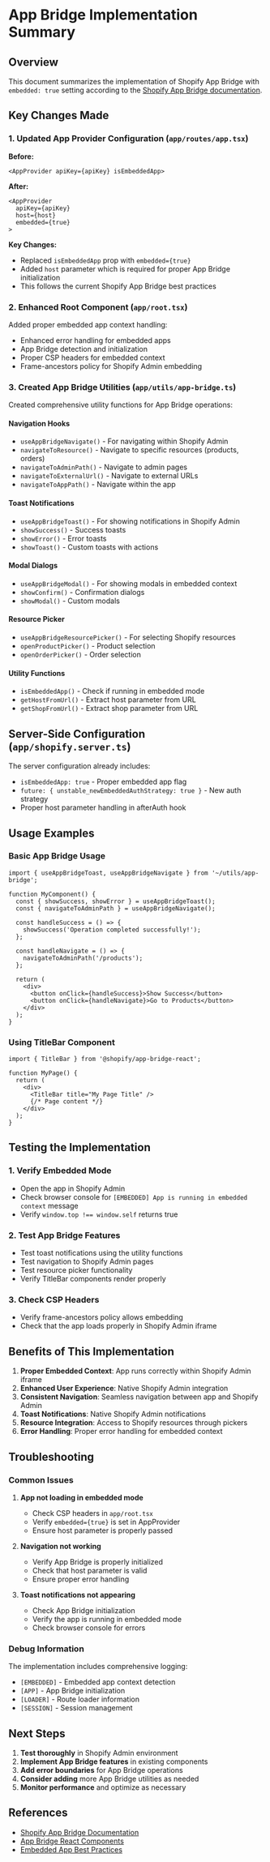 # App Bridge Implementation Summary

## Overview
This document summarizes the implementation of Shopify App Bridge with `embedded: true` setting according to the [Shopify App Bridge documentation](https://shopify.dev/docs/api/app-bridge/previous-versions/app-bridge-from-npm/app-setup?locale=en).

## Key Changes Made

### 1. Updated App Provider Configuration (`app/routes/app.tsx`)

**Before:**
```tsx
<AppProvider apiKey={apiKey} isEmbeddedApp>
```

**After:**
```tsx
<AppProvider 
  apiKey={apiKey} 
  host={host}
  embedded={true}
>
```

**Key Changes:**
- Replaced `isEmbeddedApp` prop with `embedded={true}`
- Added `host` parameter which is required for proper App Bridge initialization
- This follows the current Shopify App Bridge best practices

### 2. Enhanced Root Component (`app/root.tsx`)

Added proper embedded app context handling:
- Enhanced error handling for embedded apps
- App Bridge detection and initialization
- Proper CSP headers for embedded context
- Frame-ancestors policy for Shopify Admin embedding

### 3. Created App Bridge Utilities (`app/utils/app-bridge.ts`)

Created comprehensive utility functions for App Bridge operations:

#### Navigation Hooks
- `useAppBridgeNavigate()` - For navigating within Shopify Admin
- `navigateToResource()` - Navigate to specific resources (products, orders)
- `navigateToAdminPath()` - Navigate to admin pages
- `navigateToExternalUrl()` - Navigate to external URLs
- `navigateToAppPath()` - Navigate within the app

#### Toast Notifications
- `useAppBridgeToast()` - For showing notifications in Shopify Admin
- `showSuccess()` - Success toasts
- `showError()` - Error toasts
- `showToast()` - Custom toasts with actions

#### Modal Dialogs
- `useAppBridgeModal()` - For showing modals in embedded context
- `showConfirm()` - Confirmation dialogs
- `showModal()` - Custom modals

#### Resource Picker
- `useAppBridgeResourcePicker()` - For selecting Shopify resources
- `openProductPicker()` - Product selection
- `openOrderPicker()` - Order selection

#### Utility Functions
- `isEmbeddedApp()` - Check if running in embedded mode
- `getHostFromUrl()` - Extract host parameter from URL
- `getShopFromUrl()` - Extract shop parameter from URL

## Server-Side Configuration (`app/shopify.server.ts`)

The server configuration already includes:
- `isEmbeddedApp: true` - Proper embedded app flag
- `future: { unstable_newEmbeddedAuthStrategy: true }` - New auth strategy
- Proper host parameter handling in afterAuth hook

## Usage Examples

### Basic App Bridge Usage

```tsx
import { useAppBridgeToast, useAppBridgeNavigate } from '~/utils/app-bridge';

function MyComponent() {
  const { showSuccess, showError } = useAppBridgeToast();
  const { navigateToAdminPath } = useAppBridgeNavigate();

  const handleSuccess = () => {
    showSuccess('Operation completed successfully!');
  };

  const handleNavigate = () => {
    navigateToAdminPath('/products');
  };

  return (
    <div>
      <button onClick={handleSuccess}>Show Success</button>
      <button onClick={handleNavigate}>Go to Products</button>
    </div>
  );
}
```

### Using TitleBar Component

```tsx
import { TitleBar } from '@shopify/app-bridge-react';

function MyPage() {
  return (
    <div>
      <TitleBar title="My Page Title" />
      {/* Page content */}
    </div>
  );
}
```

## Testing the Implementation

### 1. Verify Embedded Mode
- Open the app in Shopify Admin
- Check browser console for `[EMBEDDED] App is running in embedded context` message
- Verify `window.top !== window.self` returns true

### 2. Test App Bridge Features
- Test toast notifications using the utility functions
- Test navigation to Shopify Admin pages
- Test resource picker functionality
- Verify TitleBar components render properly

### 3. Check CSP Headers
- Verify frame-ancestors policy allows embedding
- Check that the app loads properly in Shopify Admin iframe

## Benefits of This Implementation

1. **Proper Embedded Context**: App runs correctly within Shopify Admin iframe
2. **Enhanced User Experience**: Native Shopify Admin integration
3. **Consistent Navigation**: Seamless navigation between app and Shopify Admin
4. **Toast Notifications**: Native Shopify Admin notifications
5. **Resource Integration**: Access to Shopify resources through pickers
6. **Error Handling**: Proper error handling for embedded context

## Troubleshooting

### Common Issues

1. **App not loading in embedded mode**
   - Check CSP headers in `app/root.tsx`
   - Verify `embedded={true}` is set in AppProvider
   - Ensure host parameter is properly passed

2. **Navigation not working**
   - Verify App Bridge is properly initialized
   - Check that host parameter is valid
   - Ensure proper error handling

3. **Toast notifications not appearing**
   - Check App Bridge initialization
   - Verify the app is running in embedded mode
   - Check browser console for errors

### Debug Information

The implementation includes comprehensive logging:
- `[EMBEDDED]` - Embedded app context detection
- `[APP]` - App Bridge initialization
- `[LOADER]` - Route loader information
- `[SESSION]` - Session management

## Next Steps

1. **Test thoroughly** in Shopify Admin environment
2. **Implement App Bridge features** in existing components
3. **Add error boundaries** for App Bridge operations
4. **Consider adding** more App Bridge utilities as needed
5. **Monitor performance** and optimize as necessary

## References

- [Shopify App Bridge Documentation](https://shopify.dev/docs/api/app-bridge/previous-versions/app-bridge-from-npm/app-setup?locale=en)
- [App Bridge React Components](https://shopify.dev/docs/api/app-bridge-react)
- [Embedded App Best Practices](https://shopify.dev/docs/apps/auth/oauth/getting-started#step-2-verify-the-installation-request)